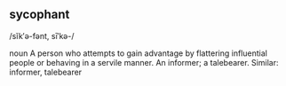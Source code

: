 
## sycophant
/sĭk′ə-fənt, sī′kə-/

noun
A person who attempts to gain advantage by flattering influential people or behaving in a servile manner.
An informer; a talebearer.
Similar: informer, talebearer

